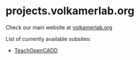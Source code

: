 # projects.volkamerlab.org

Check our main website at [volkamerlab.org](https://volkamerlab.org)

List of currently available subsites:

* [TeachOpenCADD](https://projects.volkamerlab.org/teachopencadd/)
